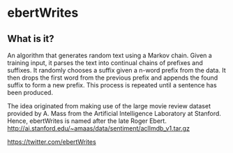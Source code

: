 # ebertWrites
## What is it?
An algorithm that generates random text using a Markov chain. Given a training input, it parses the text into continual chains of prefixes and suffixes. It randomly chooses a suffix given a n-word prefix from the data. It then drops the first word from the previous prefix and appends the found suffix to form a new prefix. This process is repeated until a sentence has been produced.

The idea originated from making use of the large movie review dataset provided by A. Mass from the Artificial Intelligence Laboratory at Stanford. Hence, ebertWrites is named after the late Roger Ebert. http://ai.stanford.edu/~amaas/data/sentiment/aclImdb_v1.tar.gz

https://twitter.com/ebertWrites
